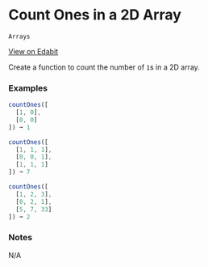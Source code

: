 # Count Ones in a 2D Array

`Arrays`

[View on Edabit](https://edabit.com/challenge/ve7mQnJsjtFep97fm)

Create a function to count the number of `1`s in a 2D array.

### Examples

```js
countOnes([
  [1, 0],
  [0, 0]
]) ➞ 1

countOnes([
  [1, 1, 1],
  [0, 0, 1],
  [1, 1, 1]
]) ➞ 7

countOnes([
  [1, 2, 3],
  [0, 2, 1],
  [5, 7, 33]
]) ➞ 2
```

### Notes

N/A
